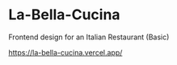 # La-Bella-Cucina
Frontend design for an Italian Restaurant (Basic) 

https://la-bella-cucina.vercel.app/